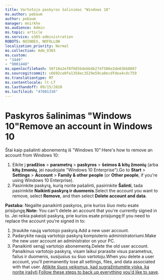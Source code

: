 ```yaml
---
title: Vartotojo paskyros šalinimas "Windows 10"
ms.author: pebaum
author: pebaum
manager: mnirkhe
ms.audience: Admin
ms.topic: article
ms.service: o365-administration
ROBOTS: NOINDEX, NOFOLLOW
localization_priority: Normal
ms.collection: Adm_O365
ms.custom:
- "3449"
- "9001448"
ms.openlocfilehash: 58f18a2ef8f685b4ebb4b274f506e2de03bb0807
ms.sourcegitcommit: c6692ce0fa1358ec3529e59ca0ecdfdea4cdc759
ms.translationtype: MT
ms.contentlocale: lt-LT
ms.lasthandoff: 09/15/2020
ms.locfileid: "47801336"
---
```

# <a name="remove-an-account-in-windows-10"></a><span data-ttu-id="fe03e-102">Paskyros šalinimas "Windows 10"</span><span class="sxs-lookup"><span data-stu-id="fe03e-102">Remove an account in Windows 10</span></span>

<span data-ttu-id="fe03e-103">Štai kaip pašalinti abonementą iš "Windows 10":</span><span class="sxs-lookup"><span data-stu-id="fe03e-103">Here's how to remove an account from Windows 10:</span></span>

1. <span data-ttu-id="fe03e-104">Eikite į **pradžios**  >  **parametrų**  >  **paskyros**  >  **šeimos & kitų žmonių** (arba **kitų žmonių**, jei naudojate "Windows 10 Enterprise").</span><span class="sxs-lookup"><span data-stu-id="fe03e-104">Go to **Start** > **Settings** > **Account** > **Family & other people** (or **Other people**, if you're using Windows 10 Enterprise).</span></span>
2. <span data-ttu-id="fe03e-105">Pasirinkite paskyrą, kurią norite pašalinti, pasirinkite **Šalinti**, tada pasirinkite **Naikinti paskyrą ir duomenis**.</span><span class="sxs-lookup"><span data-stu-id="fe03e-105">Select the account you want to remove, select **Remove**, and then select **Delete account and data**.</span></span>
 
<span data-ttu-id="fe03e-106">**Pastaba:** Negalite panaikinti paskyros, prie kurios šiuo metu esate prisijungę.</span><span class="sxs-lookup"><span data-stu-id="fe03e-106">**Note:** You can't delete an account that you're currently signed in to.</span></span>  <span data-ttu-id="fe03e-107">Jei reikia pakeisti paskyrą, prie kurios esate prisijungę:</span><span class="sxs-lookup"><span data-stu-id="fe03e-107">If you need to replace the account you're signed in to:</span></span>

1. <span data-ttu-id="fe03e-108">Įtraukite naują vartotojo paskyrą.</span><span class="sxs-lookup"><span data-stu-id="fe03e-108">Add a new user account.</span></span>
2. <span data-ttu-id="fe03e-109">Padarykite naują vartotojo paskyrą kompiuterio administratoriumi.</span><span class="sxs-lookup"><span data-stu-id="fe03e-109">Make the new user account an administrator on your PC.</span></span>
3. <span data-ttu-id="fe03e-110">Panaikinti senąjį vartotojo abonementą.</span><span class="sxs-lookup"><span data-stu-id="fe03e-110">Delete the old user account.</span></span> <span data-ttu-id="fe03e-111">Panaikinus vartotojo paskyrą, visam laikui prarasite visus parametrus, failus ir duomenis, susijusius su šiuo vartotoju.</span><span class="sxs-lookup"><span data-stu-id="fe03e-111">When you delete a user account, you'll permanently lose all settings, files, and data associated with that user.</span></span> <span data-ttu-id="fe03e-112">[Atlikite šiuos veiksmus, kad sugrąžintumėte viską, ką norite įrašyti](https://support.microsoft.com/help/4027408/windows-10-backup-and-restore).</span><span class="sxs-lookup"><span data-stu-id="fe03e-112">[Follow these steps to back up everything you'd like to save](https://support.microsoft.com/help/4027408/windows-10-backup-and-restore).</span></span>